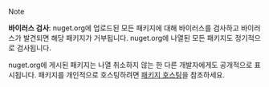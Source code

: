 > [!Note]
> **바이러스 검사**: nuget.org에 업로드된 모든 패키지에 대해 바이러스를 검사하고 바이러스가 발견되면 해당 패키지가 거부됩니다. nuget.org에 나열된 모든 패키지도 정기적으로 검사됩니다.
>
> nuget.org에 게시된 패키지는 나열 취소하지 않는 한 다른 개발자에게도 공개적으로 표시됩니다. 패키지를 개인적으로 호스팅하려면 [패키지 호스팅](../../hosting-packages/overview.md)을 참조하세요.